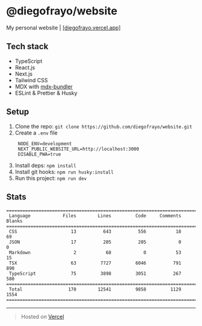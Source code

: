 # @diegofrayo/website

My personal website | [[diegofrayo.vercel.app]](https://diegofrayo.vercel.app)

## Tech stack

- TypeScript
- React.js
- Next.js
- Tailwind CSS
- MDX with [mdx-bundler](https://github.com/kentcdodds/mdx-bundler)
- ESLint & Prettier & Husky

## Setup

1. Clone the repo: `git clone https://github.com/diegofrayo/website.git`
1. Create a `.env` file
   ```
    NODE_ENV=development
    NEXT_PUBLIC_WEBSITE_URL=http://localhost:3000
    DISABLE_PWA=true
   ```
1. Install deps: `npm install`
1. Install git hooks: `npm run husky:install`
1. Run this project: `npm run dev`

## Stats

```
===============================================================================
 Language            Files        Lines         Code     Comments       Blanks
===============================================================================
 CSS                    13          643          556           18           69
 JSON                   17          205          205            0            0
 Markdown                2           68            0           53           15
 TSX                    63         7727         6046          791          890
 TypeScript             75         3898         3051          267          580
===============================================================================
 Total                 170        12541         9858         1129         1554
===============================================================================
```

---

> Hosted on [Vercel](https://vercel.com)
